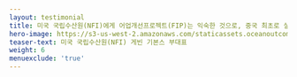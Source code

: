 ```yaml
---
layout: testimonial
title: 미국 국립수산원(NFI)에게 어업개선프로젝트(FIP)는 익숙한 것으로, 중국 최초로 실시된 갑각류 FIP을 위한 파트너로 오션아웃컴즈를 선택한 것은 당연한 일입니다. 중국 갑각류 FIP은 다소 생소한 새로운 영역이지만, 오션아웃컴즈는 일정관리 등 프로젝트 관리 전반에서 그 능력을 입증하였습니다. 뿐만 아니라 마이크로매니징이 아닌 통합적 프로젝트 관리를 통해 지역 이해관계자와 협력을 도모하였습니다.
hero-image: https://s3-us-west-2.amazonaws.com/staticassets.oceanoutcomes.org/embedded+photos/testimonials/nfi-testimonial.png
teaser-text: 미국 국립수산원(NFI) 게빈 기본스 부대표
weight: 6
menuexclude: 'true'
---
```

